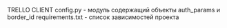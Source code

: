 TRELLO CLIENT
config.py - модуль содержащий объекты auth_params и border_id
requirements.txt - список зависимостей проекта
